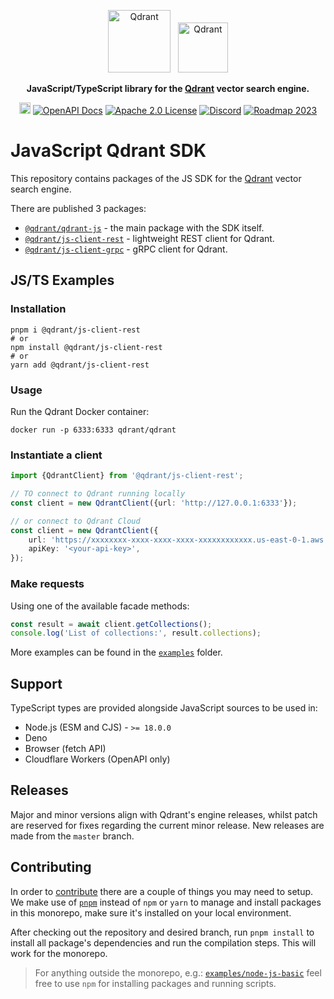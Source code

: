 <p align="center">
  <img height="100" src="https://github.com/qdrant/qdrant/raw/master/docs/logo.svg" alt="Qdrant"> 
  &nbsp;
  <img height="80" src="./docs/ts-logo-256.svg" alt="Qdrant">
</p>

<p align="center">
    <b>JavaScript/TypeScript library for the <a href="https://github.com/qdrant/qdrant">Qdrant</a> vector search engine.</b>
</p>

<p align="center">
    <a href="https://www.npmjs.com/package/@qdrant/qdrant-js"><img src="https://badge.fury.io/js/@qdrant%2Fqdrant-js.svg" alt="npm version" height="18"></a>
    <a href="https://qdrant.github.io/qdrant/redoc/index.html"><img src="https://img.shields.io/badge/Docs-OpenAPI%203.0-success" alt="OpenAPI Docs"></a>
    <a href="https://github.com/qdrant/qdrant-client/blob/master/LICENSE"><img src="https://img.shields.io/badge/License-Apache%202.0-success" alt="Apache 2.0 License"></a>
    <a href="https://qdrant.to/discord"><img src="https://img.shields.io/badge/Discord-Qdrant-5865F2.svg?logo=discord" alt="Discord"></a>
    <a href="https://qdrant.to/roadmap"><img src="https://img.shields.io/badge/Roadmap-2023-bc1439.svg" alt="Roadmap 2023"></a>
</p>

# JavaScript Qdrant SDK

This repository contains packages of the JS SDK for the [Qdrant](https://github.com/qdrant/qdrant) vector search engine.

There are published 3 packages:

-   [`@qdrant/qdrant-js`](./packages/qdrant-js) - the main package with the SDK itself.
-   [`@qdrant/js-client-rest`](./packages/js-client-rest) - lightweight REST client for Qdrant.
-   [`@qdrant/js-client-grpc`](./packages/js-client-grpc) - gRPC client for Qdrant.

## JS/TS Examples

### Installation

```shell
pnpm i @qdrant/js-client-rest
# or
npm install @qdrant/js-client-rest
# or
yarn add @qdrant/js-client-rest
```

### Usage

Run the Qdrant Docker container:

```shell
docker run -p 6333:6333 qdrant/qdrant
```

### Instantiate a client

```ts
import {QdrantClient} from '@qdrant/js-client-rest';

// TO connect to Qdrant running locally
const client = new QdrantClient({url: 'http://127.0.0.1:6333'});

// or connect to Qdrant Cloud
const client = new QdrantClient({
    url: 'https://xxxxxxxx-xxxx-xxxx-xxxx-xxxxxxxxxxxx.us-east-0-1.aws.cloud.qdrant.io',
    apiKey: '<your-api-key>',
});
```

### Make requests

Using one of the available facade methods:

```ts
const result = await client.getCollections();
console.log('List of collections:', result.collections);
```

More examples can be found in the [`examples`](./examples) folder.

## Support

TypeScript types are provided alongside JavaScript sources to be used in:

-   Node.js (ESM and CJS) - `>= 18.0.0`
-   Deno
-   Browser (fetch API)
-   Cloudflare Workers (OpenAPI only)

## Releases

Major and minor versions align with Qdrant's engine releases, whilst patch are reserved for fixes regarding the current minor release. New releases are made from the `master` branch.

## Contributing

In order to [contribute](./CONTRIBUTING.md) there are a couple of things you may need to setup. We make use of [`pnpm`](https://pnpm.io/) instead of `npm` or `yarn` to manage and install packages in this monorepo, make sure it's installed on your local environment.

After checking out the repository and desired branch, run `pnpm install` to install all package's dependencies and run the compilation steps. This will work for the monorepo.

> For anything outside the monorepo, e.g.: [`examples/node-js-basic`](./examples/node-js-basic) feel free to use `npm` for installing packages and running scripts.
